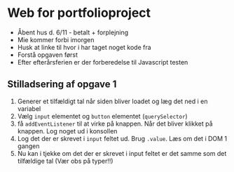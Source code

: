 # Web for portfolioproject

- Åbent hus d. 6/11 - betalt + forplejning
- Mie kommer forbi imorgen
- Husk at linke til hvor i har taget noget kode fra
- Forstå opgaven først
- Efter efterårsferien er der forberedelse til Javascript testen



## Stilladsering af opgave 1

1. Generer et tilfældigt tal når siden bliver loadet og læg det ned i en variabel
2. Vælg `input` elementet og `button` elementet (`querySelector`)
3. få `addEventListener` til at virke på knappen. Når det bliver klikket på knappen. Log noget ud i konsollen
4. Log det der er skrevet i `input` feltet ud. Brug `.value`. Læs om det i DOM 1 gangen
5. Nu kan i tjekke om det der er skrevet i input feltet er det samme som det tilfældige tal (Vær obs på typer!!)

